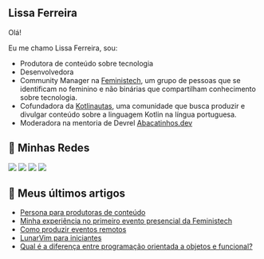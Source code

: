 ## Lissa Ferreira

Olá!

Eu me chamo Lissa Ferreira, sou:

- Produtora de conteúdo sobre tecnologia
- Desenvolvedora
- Community Manager na [Feministech](https://feministech.github.io/), um grupo de pessoas que se identificam no feminino e não binárias que compartilham conhecimento sobre tecnologia.
- Cofundadora da [Kotlinautas](https://linktr.ee/kotlinautas), uma comunidade que busca produzir e divulgar conteúdo sobre a linguagem Kotlin na língua portuguesa.
- Moderadora na mentoria de Devrel [Abacatinhos.dev](https://abacatinhos.dev/)


## 🔗 Minhas Redes

<a href="https://www.twitch.tv/lissatransborda"><img src="https://img.shields.io/badge/Twitch-9146FF?style=for-the-badge&logo=twitch&logoColor=white"></img></a>
<a href="https://twitter.com/lissatransborda"><img src="https://img.shields.io/badge/Twitter-1DA1F2?style=for-the-badge&logo=twitter&logoColor=white"></img></a>
<a href="https://dev.to/lissatransborda"><img src="https://img.shields.io/badge/dev.to-0A0A0A?style=for-the-badge&logo=dev.to&logoColor=white"></img></a>
<a href="https://www.linkedin.com/in/lissatransborda"><img src="https://img.shields.io/badge/LinkedIn-0077B5?style=for-the-badge&logo=linkedin&logoColor=white"></img></a>

## 📰 Meus últimos artigos

<!-- BLOG-POST-LIST:START -->
- [Persona para produtoras de conteúdo](https://dev.to/feministech/persona-para-produtoras-de-conteudo-n23)
- [Minha experiência no primeiro evento presencial da Feministech](https://dev.to/feministech/minha-experiencia-no-primeiro-evento-presencial-da-feministech-22n3)
- [Como produzir eventos remotos](https://dev.to/feministech/como-produzir-eventos-remotos-c3a)
- [LunarVim para iniciantes](https://dev.to/feministech/lunarvim-para-iniciantes-5829)
- [Qual é a diferença entre programação orientada a objetos e funcional?](https://dev.to/feministech/qual-e-a-diferenca-entre-programacao-orientada-a-objetos-e-funcional-347e)
<!-- BLOG-POST-LIST:END -->
